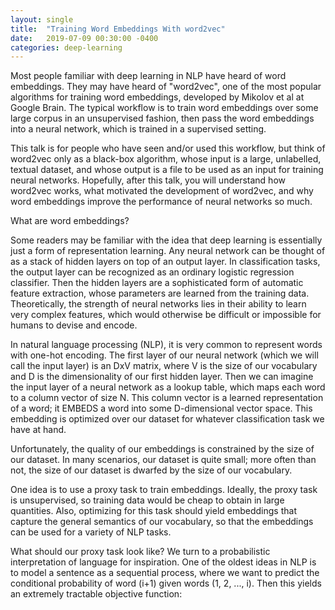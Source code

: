 ```yaml
---
layout: single
title:  "Training Word Embeddings With word2vec"
date:   2019-07-09 00:30:00 -0400
categories: deep-learning
---
```

Most people familiar with deep learning in NLP have heard of word embeddings. They may have heard of "word2vec", one of the most popular algorithms for training word embeddings, developed by Mikolov et al at Google Brain. The typical workflow is to train word embeddings over some large corpus in an unsupervised fashion, then pass the word embeddings into a neural network, which is trained in a supervised setting. 

This talk is for people who have seen and/or used this workflow, but think of word2vec only as a black-box algorithm, whose input is a large, unlabelled, textual dataset, and whose output is a file to be used as an input for training neural networks. Hopefully, after this talk, you will understand how word2vec works, what motivated the development of word2vec, and why word embeddings improve the performance of neural networks so much.

What are word embeddings?

Some readers may be familiar with the idea that deep learning is essentially just a form of representation learning. Any neural network can be thought of as a stack of hidden layers on top of an output layer. In classification tasks, the output layer can be recognized as an ordinary logistic regression classifier. Then the hidden layers are a sophisticated form of automatic feature extraction, whose parameters are learned from the training data. Theoretically, the strength of neural networks lies in their ability to learn very complex features, which would otherwise be difficult or impossible for humans to devise and encode. 

In natural language processing (NLP), it is very common to represent words with one-hot encoding. The first layer of our neural network (which we will call the input layer) is an DxV matrix, where V is the size of our vocabulary and D is the dimensionality of our first hidden layer. Then we can imagine the input layer of a neural network as a lookup table, which maps each word to a column vector of size N. This column vector is a learned representation of a word; it EMBEDS a word into some D-dimensional vector space. This embedding is optimized over our dataset for whatever classification task we have at hand. 

Unfortunately, the quality of our embeddings is constrained by the size of our dataset. In many scenarios, our dataset is quite small; more often than not, the size of our dataset is dwarfed by the size of our vocabulary. 

One idea is to use a proxy task to train embeddings. Ideally, the proxy task is unsupervised, so training data would be cheap to obtain in large quantities. Also, optimizing for this task should yield embeddings that capture the general semantics of our vocabulary, so that the embeddings can be used for a variety of NLP tasks. 

What should our proxy task look like? We turn to a probabilistic interpretation of language for inspiration. One of the oldest ideas in NLP is to model a sentence as a sequential process, where we want to predict the conditional probability of word (i+1) given words (1, 2, ..., i). Then this yields an extremely tractable objective function:
